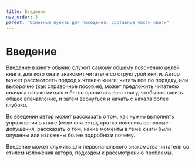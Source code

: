 ```yaml
---
title: Введение
nav_order: 3
parent: "Основные пункты для посещения: составные части книги"
---
```


# Введение

Введение в книге обычно служит самому общему пояснению целей книги,
для кого она и знакомит читателя со структурой книги.  Автор может
рассмотреть подход к чтению книги: читать все по порядку, или
выборочно (как справочное пособие), может предложить читателю сначала
ознакомиться и бегло прочитать всю книгу, чтобы составить общее
впечатление, и затем вернуться и начать с начала более глубоко.

Во введении автор может рассказать о том, как нужно выполнять
упражнения в книге (если они есть), кратко пояснить основные
допущения, рассказать о том, какие моменты в теме книги были опущены
или изложены более подробно и почему.

Введение может служить для первоначального знакомства читателя со
стилем изложения автора, подходом к рассмотрению проблемы.
